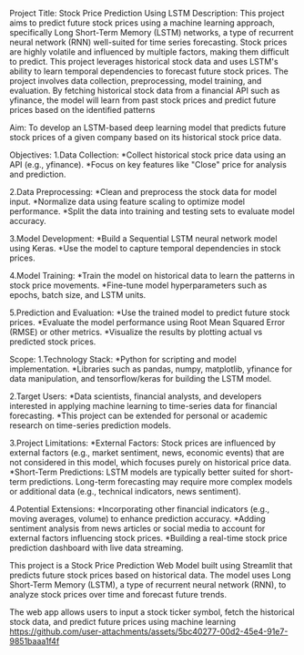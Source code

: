 Project Title: Stock Price Prediction Using LSTM 
Description:
This project aims to predict future stock prices using a machine learning approach, specifically Long Short-Term Memory (LSTM) networks, a type of recurrent neural network (RNN) well-suited for time series forecasting. Stock prices are highly volatile and influenced by multiple factors, making them difficult to predict. This project leverages historical stock data and uses LSTM's ability to learn temporal dependencies to forecast future stock prices.
The project involves data collection, preprocessing, model training, and evaluation. By fetching historical stock data from a financial API such as yfinance, the model will learn from past stock prices and predict future prices based on the identified patterns

Aim:
To develop an LSTM-based deep learning model that predicts future stock prices of a given company based on its historical stock price data.

Objectives:
1.Data Collection:
*Collect historical stock price data using an API (e.g., yfinance).
*Focus on key features like "Close" price for analysis and prediction.

2.Data Preprocessing:
*Clean and preprocess the stock data for model input.
*Normalize data using feature scaling to optimize model performance.
*Split the data into training and testing sets to evaluate model accuracy.

3.Model Development:
*Build a Sequential LSTM neural network model using Keras.
*Use the model to capture temporal dependencies in stock prices.

4.Model Training:
*Train the model on historical data to learn the patterns in stock price movements.
*Fine-tune model hyperparameters such as epochs, batch size, and LSTM units.

5.Prediction and Evaluation:
*Use the trained model to predict future stock prices.
*Evaluate the model performance using Root Mean Squared Error (RMSE) or other metrics.
*Visualize the results by plotting actual vs predicted stock prices.

Scope:
1.Technology Stack:
*Python for scripting and model implementation.
*Libraries such as pandas, numpy, matplotlib, yfinance for data manipulation, and tensorflow/keras for building the LSTM model.

2.Target Users:
*Data scientists, financial analysts, and developers interested in applying machine learning to time-series data for financial forecasting.
*This project can be extended for personal or academic research on time-series prediction models.

3.Project Limitations:
*External Factors: Stock prices are influenced by external factors (e.g., market sentiment, news, economic events) that are not considered in this model, which focuses purely on historical price data.
*Short-Term Predictions: LSTM models are typically better suited for short-term predictions. Long-term forecasting may require more complex models or additional data (e.g., technical indicators, news sentiment).

4.Potential Extensions:
*Incorporating other financial indicators (e.g., moving averages, volume) to enhance prediction accuracy.
*Adding sentiment analysis from news articles or social media to account for external factors influencing stock prices.
*Building a real-time stock price prediction dashboard with live data streaming.

This project is a Stock Price Prediction Web Model built using Streamlit that predicts future stock prices based on historical data. The model uses Long Short-Term Memory (LSTM), a type of recurrent neural network (RNN), to analyze stock prices over time and forecast future trends.

The web app allows users to input a stock ticker symbol, fetch the historical stock data, and predict future prices using machine learning
https://github.com/user-attachments/assets/5bc40277-00d2-45e4-91e7-9851baaa1f4f
